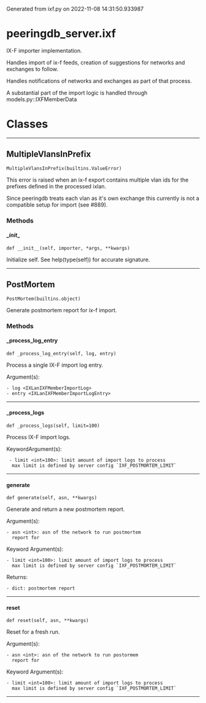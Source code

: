 Generated from ixf.py on 2022-11-08 14:31:50.933987

# peeringdb_server.ixf

IX-F importer implementation.

Handles import of ix-f feeds, creation of suggestions for networks and exchanges
to follow.

Handles notifications of networks and exchanges as part of that process.

A substantial part of the import logic is handled through models.py::IXFMemberData

# Classes
---

## MultipleVlansInPrefix

```
MultipleVlansInPrefix(builtins.ValueError)
```

This error is raised when an ix-f export contains
multiple vlan ids for the prefixes defined in the processed ixlan.

Since peeringdb treats each vlan as it's own exchange this currently
is not a compatible setup for import (see #889).


### Methods

#### \__init__
`def __init__(self, importer, *args, **kwargs)`

Initialize self.  See help(type(self)) for accurate signature.

---

## PostMortem

```
PostMortem(builtins.object)
```

Generate postmortem report for ix-f import.


### Methods

#### _process_log_entry
`def _process_log_entry(self, log, entry)`

Process a single IX-F import log entry.

Argument(s):

    - log <IXLanIXFMemberImportLog>
    - entry <IXLanIXFMemberImportLogEntry>

---
#### _process_logs
`def _process_logs(self, limit=100)`

Process IX-F import logs.

KeywordArgument(s):

     - limit <int=100>: limit amount of import logs to process
      max limit is defined by server config `IXF_POSTMORTEM_LIMIT`

---
#### generate
`def generate(self, asn, **kwargs)`

Generate and return a new postmortem report.

Argument(s):

    - asn <int>: asn of the network to run postmortem
      report for

Keyword Argument(s):

    - limit <int=100>: limit amount of import logs to process
      max limit is defined by server config `IXF_POSTMORTEM_LIMIT`

Returns:

    - dict: postmortem report

---
#### reset
`def reset(self, asn, **kwargs)`

Reset for a fresh run.

Argument(s):

    - asn <int>: asn of the network to run postormem
      report for

Keyword Argument(s):

    - limit <int=100>: limit amount of import logs to process
      max limit is defined by server config `IXF_POSTMORTEM_LIMIT`

---
